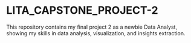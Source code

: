# LITA_CAPSTONE_PROJECT-2
This repository contains my final project 2 as a newbie Data Analyst, showing my skills in data analysis, visualization, and insights extraction.
